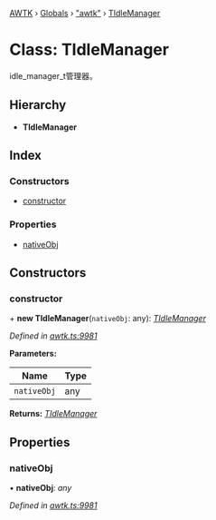[AWTK](../README.md) › [Globals](../globals.md) › ["awtk"](../modules/_awtk_.md) › [TIdleManager](_awtk_.tidlemanager.md)

# Class: TIdleManager

idle_manager_t管理器。

## Hierarchy

* **TIdleManager**

## Index

### Constructors

* [constructor](_awtk_.tidlemanager.md#constructor)

### Properties

* [nativeObj](_awtk_.tidlemanager.md#nativeobj)

## Constructors

###  constructor

\+ **new TIdleManager**(`nativeObj`: any): *[TIdleManager](_awtk_.tidlemanager.md)*

*Defined in [awtk.ts:9981](https://github.com/zlgopen/awtk-binding/blob/346f0a7/tools/code_gen/js/output/awtk.ts#L9981)*

**Parameters:**

Name | Type |
------ | ------ |
`nativeObj` | any |

**Returns:** *[TIdleManager](_awtk_.tidlemanager.md)*

## Properties

###  nativeObj

• **nativeObj**: *any*

*Defined in [awtk.ts:9981](https://github.com/zlgopen/awtk-binding/blob/346f0a7/tools/code_gen/js/output/awtk.ts#L9981)*

